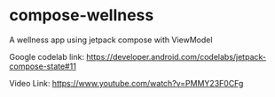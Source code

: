 # compose-wellness
A wellness app using jetpack compose with ViewModel

Google codelab link: https://developer.android.com/codelabs/jetpack-compose-state#11 

Video Link: https://www.youtube.com/watch?v=PMMY23F0CFg
